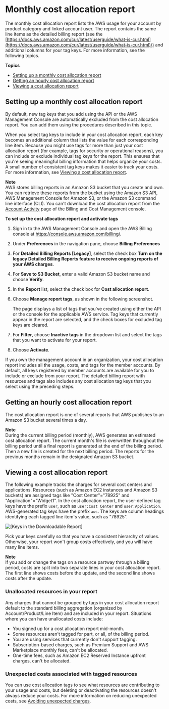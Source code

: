 # Monthly cost allocation report<a name="configurecostallocreport"></a>

The monthly cost allocation report lists the AWS usage for your account by product category and linked account user\. The report contains the same line items as the detailed billing report \(see the [https://docs.aws.amazon.com/cur/latest/userguide/what-is-cur.html](https://docs.aws.amazon.com/cur/latest/userguide/what-is-cur.html)\) and additional columns for your tag keys\. For more information, see the following topics\.

**Topics**
+ [Setting up a monthly cost allocation report](#allocation-report)
+ [Getting an hourly cost allocation report](#allocation-get)
+ [Viewing a cost allocation report](#allocation-viewing)

## Setting up a monthly cost allocation report<a name="allocation-report"></a>

By default, new tag keys that you add using the API or the AWS Management Console are automatically excluded from the cost allocation report\. You can add them using the procedures described in this topic\.

When you select tag keys to include in your cost allocation report, each key becomes an additional column that lists the value for each corresponding line item\. Because you might use tags for more than just your cost allocation report \(for example, tags for security or operational reasons\), you can include or exclude individual tag keys for the report\. This ensures that you're seeing meaningful billing information that helps organize your costs\. A small number of consistent tag keys makes it easier to track your costs\. For more information, see [Viewing a cost allocation report](#allocation-viewing)\.

**Note**  
AWS stores billing reports in an Amazon S3 bucket that you create and own\. You can retrieve these reports from the bucket using the Amazon S3 API, AWS Management Console for Amazon S3, or the Amazon S3 command line interface \(CLI\)\. You can't download the cost allocation report from the [Account Activity](https://console.aws.amazon.com/billing/home#/bill) page of the Billing and Cost Management console\. 

**To set up the cost allocation report and activate tags**

1. Sign in to the AWS Management Console and open the AWS Billing console at [https://console\.aws\.amazon\.com/billing/](https://console.aws.amazon.com/billing/)\.

1. Under **Preferences** in the navigation pane, choose **Billing Preferences**

1. For **Detailed Billing Reports \[Legacy\]**, select the check box **Turn on the legacy Detailed Billing Reports feature to receive ongoing reports of your AWS charges**\.

1. For **Save to S3 Bucket**, enter a valid Amazon S3 bucket name and choose **Verify**\.

1. In the **Report** list, select the check box for **Cost allocation report**\.

1. Choose **Manage report tags**, as shown in the following screenshot\.

   The page displays a list of tags that you've created using either the API or the console for the applicable AWS service\. Tag keys that currently appear in the report are selected, and the check boxes for excluded tag keys are cleared\. 

1. For **Filter**, choose **Inactive tags** in the dropdown list and select the tags that you want to activate for your report\.

1. Choose **Activate**\.

If you own the management account in an organization, your cost allocation report includes all the usage, costs, and tags for the member accounts\. By default, all keys registered by member accounts are available for you to include or exclude from your report\. The detailed billing report with resources and tags also includes any cost allocation tag keys that you select using the preceding steps\. 

## Getting an hourly cost allocation report<a name="allocation-get"></a>

The cost allocation report is one of several reports that AWS publishes to an Amazon S3 bucket several times a day\. 

**Note**  
During the current billing period \(monthly\), AWS generates an estimated cost allocation report\. The current month's file is overwritten throughout the billing period until a final report is generated at the end of the billing period\. Then a new file is created for the next billing period\. The reports for the previous months remain in the designated Amazon S3 bucket\.

## Viewing a cost allocation report<a name="allocation-viewing"></a>

The following example tracks the charges for several cost centers and applications\. Resources \(such as Amazon EC2 instances and Amazon S3 buckets\) are assigned tags like "Cost Center"="78925" and "Application"="Widget1"\. In the cost allocation report, the user\-defined tag keys have the prefix `user`, such as `user:Cost Center` and `user:Application`\. AWS\-generated tag keys have the prefix `aws`\. The keys are column headings identifying each tagged line item's value, such as "78925"\.

![\[Keys in the Downloadable Report\]](http://docs.aws.amazon.com/awsaccountbilling/latest/aboutv2/images/CostAllocationPartExampleReport.png)

Pick your keys carefully so that you have a consistent hierarchy of values\. Otherwise, your report won't group costs effectively, and you will have many line items\.

**Note**  
If you add or change the tags on a resource partway through a billing period, costs are split into two separate lines in your cost allocation report\. The first line shows costs before the update, and the second line shows costs after the update\.

### Unallocated resources in your report<a name="allocation-untagged"></a>

Any charges that cannot be grouped by tags in your cost allocation report default to the standard billing aggregation \(organized by Account/Product/Line Item\) and are included in your report\. Situations where you can have unallocated costs include:
+ You signed up for a cost allocation report mid\-month\.
+ Some resources aren't tagged for part, or all, of the billing period\.
+ You are using services that currently don't support tagging\.
+ Subscription\-based charges, such as Premium Support and AWS Marketplace monthly fees, can't be allocated\.
+ One\-time fees, such as Amazon EC2 Reserved Instance upfront charges, can't be allocated\.

### Unexpected costs associated with tagged resources<a name="cost-alloc-tag-costs"></a>

You can use cost allocation tags to see what resources are contributing to your usage and costs, but deleting or deactivating the resources doesn't always reduce your costs\. For more information on reducing unexpected costs, see [Avoiding unexpected charges](checklistforunwantedcharges.md)\.